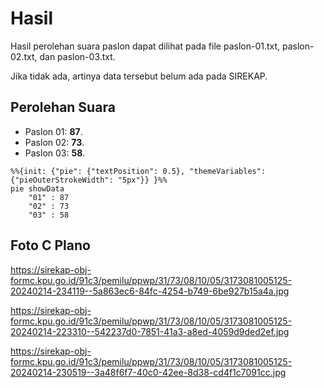 # Hasil

Hasil perolehan suara paslon dapat dilihat pada file paslon-01.txt, paslon-02.txt, dan paslon-03.txt.

Jika tidak ada, artinya data tersebut belum ada pada SIREKAP.

## Perolehan Suara

 * Paslon 01: **87**.
 * Paslon 02: **73**.
 * Paslon 03: **58**.

```mermaid
%%{init: {"pie": {"textPosition": 0.5}, "themeVariables": {"pieOuterStrokeWidth": "5px"}} }%%
pie showData
    "01" : 87
    "02" : 73
    "03" : 58
```
## Foto C Plano

https://sirekap-obj-formc.kpu.go.id/91c3/pemilu/ppwp/31/73/08/10/05/3173081005125-20240214-234119--5a863ec6-84fc-4254-b749-6be927b15a4a.jpg

https://sirekap-obj-formc.kpu.go.id/91c3/pemilu/ppwp/31/73/08/10/05/3173081005125-20240214-223310--542237d0-7851-41a3-a8ed-4059d9ded2ef.jpg

https://sirekap-obj-formc.kpu.go.id/91c3/pemilu/ppwp/31/73/08/10/05/3173081005125-20240214-230519--3a48f6f7-40c0-42ee-8d38-cd4f1c7091cc.jpg
